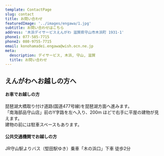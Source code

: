 ```yaml
---
template: ContactPage
slug: contact
title: お問い合わせ
featuredImage: '../images/engawa/1.jpg'
subtitle: お問い合わせはこちら
address: '木浜デイサービスえんがわ 滋賀県守山市木浜町 1931-1'
phone1: 077-585-7715
phone2: 080-9755-7715
email: konohamadei.engawa@wish.ocn.ne.jp
meta:
  description: デイサービス, 木浜, 守山, 滋賀
  title: お問い合わせ
---
```


## えんがわへお越しの方へ

#### お車でお越しの方

琵琶湖大橋取り付け道路(国道477号線)を琵琶湖方面へ進みます。  
「南海部品守山店」前のY字路を左へ入り、200m ほどで右手に平屋の建物が見えます。  
建物の前には駐車スペースもあります。

#### 公共交通機関でお越しの方

JR守山駅よりバス（堅田駅ゆき）乗車「木の浜口」下車 徒歩2分

